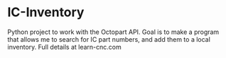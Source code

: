 # IC-Inventory
Python project to work with the Octopart API. Goal is to make a program that allows me to search for IC part numbers, and add them to a local inventory. Full details at learn-cnc.com
